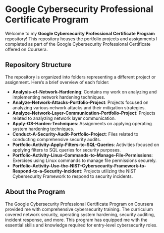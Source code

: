# Google Cybersecurity Professional Certificate Program

Welcome to my **Google Cybersecurity Professional Certificate Program** repository! This repository houses the portfolio projects and assignments I completed as part of the Google Cybersecurity Professional Certificate offered on Coursera.

## Repository Structure

The repository is organized into folders representing a different project or assignment. Here’s a brief overview of each folder:

- **Analysis-of-Network-Hardening**: Contains my work on analyzing and implementing network hardening techniques.
- **Analyze-Network-Attacks-Portfolio-Project**: Projects focused on analyzing various network attacks and their mitigation strategies.
- **Analyze-Network-Layer-Communication-Portfolio-Project**: Projects related to analyzing network layer communication.
- **Apply-OS-Harden-Techniques**: Assignments on applying operating system hardening techniques.
- **Conduct-A-Security-Audit-Portfolio-Project**: Files related to conducting comprehensive security audits.
- **Portfolio-Activity-Apply-Filters-to-SQL-Queries**: Activities focused on applying filters to SQL queries for security purposes.
- **Portfolio-Activity-Linux-Commands-to-Manage-File-Permissions**: Exercises using Linux commands to manage file permissions securely.
- **Portfolio-Activity-Use-the-NIST-Cybersecurity-Framework-to-Respond-to-a-Security-Incident**: Projects utilizing the NIST Cybersecurity Framework to respond to security incidents.

## About the Program

The Google Cybersecurity Professional Certificate Program on Coursera provided me with comprehensive cybersecurity training. The curriculum covered network security, operating system hardening, security auditing, incident response, and more. This program has equipped me with the essential skills and knowledge required for entry-level cybersecurity roles.
